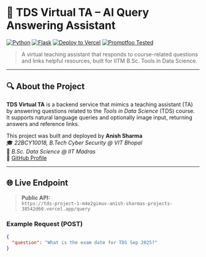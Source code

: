 # 🤖 TDS Virtual TA – AI Query Answering Assistant

[![Python](https://img.shields.io/badge/Python-3.10+-blue?logo=python)](https://www.python.org/)
[![Flask](https://img.shields.io/badge/Flask-Web_Framework-lightgrey?logo=flask)](https://flask.palletsprojects.com/)
[![Deploy to Vercel](https://img.shields.io/badge/Deploy-Vercel-black?logo=vercel)](https://vercel.com/)
[![Promptfoo Tested](https://img.shields.io/badge/Tested_with-Promptfoo-orange?logo=openai)](https://promptfoo.dev/)

> A virtual teaching assistant that responds to course-related questions and links helpful resources, built for IITM B.Sc. Tools in Data Science.

---

## 🔍 About the Project

**TDS Virtual TA** is a backend service that mimics a teaching assistant (TA) by answering questions related to the _Tools in Data Science_ (TDS) course. It supports natural language queries and optionally image input, returning answers and reference links.

This project was built and deployed by **Anish Sharma**  
🎓 _22BCY10018, B.Tech Cyber Security @ VIT Bhopal_  
📘 _B.Sc. Data Science @ IIT Madras_  
🔗 [GitHub Profile](https://github.com/iitanish)

---

## 🌐 Live Endpoint

> **Public API:**  
> `https://tds-project-1-m4e2gimuv-anish-sharmas-projects-38542d60.vercel.app/query`

### Example Request (POST)

```json
{
  "question": "What is the exam date for TDS Sep 2025?"
}
```
